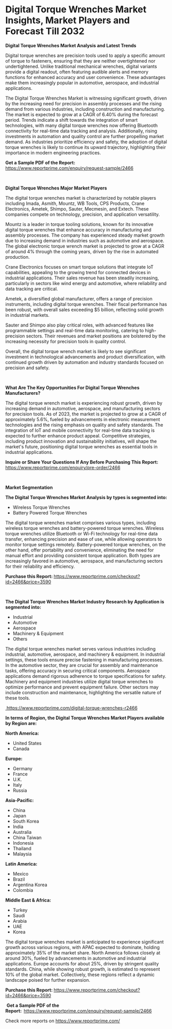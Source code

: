 <p><h1>Digital Torque Wrenches Market Insights, Market Players and Forecast Till 2032</h1></p><p><strong>Digital Torque Wrenches Market Analysis and Latest Trends</strong></p>
<p><p>Digital torque wrenches are precision tools used to apply a specific amount of torque to fasteners, ensuring that they are neither overtightened nor undertightened. Unlike traditional mechanical wrenches, digital variants provide a digital readout, often featuring audible alerts and memory functions for enhanced accuracy and user convenience. These advantages make them increasingly popular in automotive, aerospace, and industrial applications.</p><p>The Digital Torque Wrenches Market is witnessing significant growth, driven by the increasing need for precision in assembly processes and the rising demand from various industries, including construction and manufacturing. The market is expected to grow at a CAGR of 6.40% during the forecast period. Trends indicate a shift towards the integration of smart technologies, with many digital torque wrenches now offering Bluetooth connectivity for real-time data tracking and analysis. Additionally, rising investments in automation and quality control are further propelling market demand. As industries prioritize efficiency and safety, the adoption of digital torque wrenches is likely to continue its upward trajectory, highlighting their importance in modern engineering practices.</p></p>
<p><strong>Get a Sample PDF of the Report:&nbsp;</strong> <a href="https://www.reportprime.com/enquiry/request-sample/2466?utm_campaign=2200&utm_medium=2&utm_source=Github&utm_content=ia&utm_term=18032025&utm_id=digital-torque-wrenches">https://www.reportprime.com/enquiry/request-sample/2466</a></p>
<p>&nbsp;</p>
<p><strong>Digital Torque Wrenches Major Market Players</strong></p>
<p><p>The digital torque wrenches market is characterized by notable players including Imada, Asmith, Mountz, WB Tools, CPS Products, Crane Electronics, Ametek, Shimpo, Sauter, Mecmesin, and Extech. These companies compete on technology, precision, and application versatility.</p><p>Mountz is a leader in torque tooling solutions, known for its innovative digital torque wrenches that enhance accuracy in manufacturing and assembly processes. The company has experienced steady market growth due to increasing demand in industries such as automotive and aerospace. The global electronic torque wrench market is projected to grow at a CAGR of around 4% through the coming years, driven by the rise in automated production.</p><p>Crane Electronics focuses on smart torque solutions that integrate IoT capabilities, appealing to the growing trend for connected devices in industrial applications. Their sales revenue has been steadily increasing, particularly in sectors like wind energy and automotive, where reliability and data tracking are critical.</p><p>Ametek, a diversified global manufacturer, offers a range of precision instruments, including digital torque wrenches. Their fiscal performance has been robust, with overall sales exceeding $5 billion, reflecting solid growth in industrial markets.</p><p>Sauter and Shimpo also play critical roles, with advanced features like programmable settings and real-time data monitoring, catering to high-precision sectors. Their revenues and market positions are bolstered by the increasing necessity for precision tools in quality control.</p><p>Overall, the digital torque wrench market is likely to see significant investment in technological advancements and product diversification, with continued growth driven by automation and industry standards focused on precision and safety.</p></p>
<p>&nbsp;</p>
<p><strong>What Are The Key Opportunities For Digital Torque Wrenches Manufacturers?</strong></p>
<p><p>The digital torque wrench market is experiencing robust growth, driven by increasing demand in automotive, aerospace, and manufacturing sectors for precision tools. As of 2023, the market is projected to grow at a CAGR of approximately 5.6%, fueled by advancements in electronic measurement technologies and the rising emphasis on quality and safety standards. The integration of IoT and mobile connectivity for real-time data tracking is expected to further enhance product appeal. Competitive strategies, including product innovation and sustainability initiatives, will shape the market's future, positioning digital torque wrenches as essential tools in industrial applications.</p></p>
<p><strong>Inquire or Share Your Questions If Any Before Purchasing This Report:</strong> <a href="https://www.reportprime.com/enquiry/pre-order/2466?utm_campaign=2200&utm_medium=2&utm_source=Github&utm_content=ia&utm_term=18032025&utm_id=digital-torque-wrenches">https://www.reportprime.com/enquiry/pre-order/2466</a></p>
<p>&nbsp;</p>
<p><strong>Market Segmentation</strong></p>
<p><strong>The Digital Torque Wrenches Market Analysis by types is segmented into:</strong></p>
<p><ul><li>Wireless Torque Wrenches</li><li>Battery Powered Torque Wrenches</li></ul></p>
<p><p>The digital torque wrenches market comprises various types, including wireless torque wrenches and battery-powered torque wrenches. Wireless torque wrenches utilize Bluetooth or Wi-Fi technology for real-time data transfer, enhancing precision and ease of use, while allowing operators to monitor torque settings remotely. Battery-powered torque wrenches, on the other hand, offer portability and convenience, eliminating the need for manual effort and providing consistent torque application. Both types are increasingly favored in automotive, aerospace, and manufacturing sectors for their reliability and efficiency.</p></p>
<p><strong>Purchase this Report:&nbsp;</strong><a href="https://www.reportprime.com/checkout?id=2466&price=3590&utm_campaign=2200&utm_medium=2&utm_source=Github&utm_content=ia&utm_term=18032025&utm_id=digital-torque-wrenches">https://www.reportprime.com/checkout?id=2466&price=3590</a></p>
<p>&nbsp;</p>
<p><strong>The Digital Torque Wrenches Market Industry Research by Application is segmented into:</strong></p>
<p><ul><li>Industrial</li><li>Automotive</li><li>Aerospace</li><li>Machinery & Equipment</li><li>Others</li></ul></p>
<p><p>The digital torque wrenches market serves various industries including industrial, automotive, aerospace, and machinery & equipment. In industrial settings, these tools ensure precise fastening in manufacturing processes. In the automotive sector, they are crucial for assembly and maintenance tasks, offering accuracy in securing critical components. Aerospace applications demand rigorous adherence to torque specifications for safety. Machinery and equipment industries utilize digital torque wrenches to optimize performance and prevent equipment failure. Other sectors may include construction and maintenance, highlighting the versatile nature of these tools.</p></p>
<p><a href="https://www.reportprime.com/digital-torque-wrenches-r2466?utm_campaign=2200&utm_medium=2&utm_source=Github&utm_content=ia&utm_term=18032025&utm_id=digital-torque-wrenches">&nbsp;https://www.reportprime.com/digital-torque-wrenches-r2466</a></p>
<p><strong>In terms of Region, the Digital Torque Wrenches Market Players available by Region are:</strong></p>
<p>
    <p> <strong> North America: </strong>
        <ul>
            <li>United States</li>
            <li>Canada</li>
        </ul>
        </p> 
    <p> <strong> Europe: </strong>
        <ul>
            <li>Germany</li>
            <li>France</li>
            <li>U.K.</li>
            <li>Italy</li>
            <li>Russia</li>
        </ul>
        </p> 
    <p> <strong> Asia-Pacific: </strong>
        <ul>
            <li>China</li>
            <li>Japan</li>
            <li>South Korea</li>
            <li>India</li>
            <li>Australia</li>
            <li>China Taiwan</li>
            <li>Indonesia</li>
            <li>Thailand</li>
            <li>Malaysia</li>
        </ul>
        </p> 
    <p> <strong> Latin America: </strong>
        <ul>
            <li>Mexico</li>
            <li>Brazil</li>
            <li>Argentina Korea</li>
            <li>Colombia</li>
        </ul>
        </p> 
    <p> <strong> Middle East & Africa: </strong>
        <ul>
            <li>Turkey</li>
            <li>Saudi</li>
            <li>Arabia</li>
            <li>UAE</li>
            <li>Korea</li>
        </ul>
    </p>
    </p>
<p><p>The digital torque wrenches market is anticipated to experience significant growth across various regions, with APAC expected to dominate, holding approximately 35% of the market share. North America follows closely at around 30%, fueled by advancements in automotive and industrial applications. Europe accounts for about 25%, driven by stringent quality standards. China, while showing robust growth, is estimated to represent 10% of the global market. Collectively, these regions reflect a dynamic landscape poised for further expansion.</p></p>
<p><strong>Purchase this Report: </strong><a href="https://www.reportprime.com/checkout?id=2466&price=3590&utm_campaign=2200&utm_medium=2&utm_source=Github&utm_content=ia&utm_term=18032025&utm_id=digital-torque-wrenches">https://www.reportprime.com/checkout?id=2466&price=3590</a></p>
<p>&nbsp;<strong>Get a Sample PDF of the Report:&nbsp;&nbsp;</strong><a href="https://www.reportprime.com/enquiry/request-sample/2466?utm_campaign=2200&utm_medium=2&utm_source=Github&utm_content=ia&utm_term=18032025&utm_id=digital-torque-wrenches">https://www.reportprime.com/enquiry/request-sample/2466</a></p>
<p><strong></strong></p>
<p>Check more reports on <a href="https://www.reportprime.com/?utm_campaign=2200&utm_medium=2&utm_source=Github&utm_content=ia&utm_term=18032025&utm_id=digital-torque-wrenches">https://www.reportprime.com/</a></p>